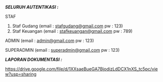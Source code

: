 ***SELURUH AUTENTIKASI :***

STAF
1. Staf Gudang (email : stafgudang@gmail.com pw : 123)
2. Staf Keuangan (email : stafkeuangan@gmail.com pw : 789)

ADMIN (email : admin@gmail.com pw : 123)

SUPERADMIN (email : superadmin@gmail.com pw : 123)


_**LAPORAN DOKUMENTASI :**_

https://drive.google.com/file/d/1XXsaeBueGA7BjodizLdDCX1nXS_tc5pc/view?usp=sharing

